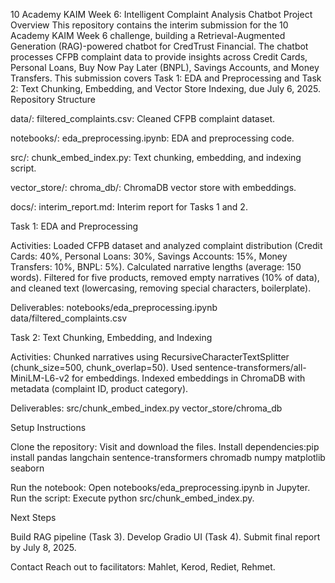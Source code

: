10 Academy KAIM Week 6: Intelligent Complaint Analysis Chatbot
Project Overview
This repository contains the interim submission for the 10 Academy KAIM Week 6 challenge, building a Retrieval-Augmented Generation (RAG)-powered chatbot for CredTrust Financial. The chatbot processes CFPB complaint data to provide insights across Credit Cards, Personal Loans, Buy Now Pay Later (BNPL), Savings Accounts, and Money Transfers. This submission covers Task 1: EDA and Preprocessing and Task 2: Text Chunking, Embedding, and Vector Store Indexing, due July 6, 2025.
Repository Structure

data/:
filtered_complaints.csv: Cleaned CFPB complaint dataset.


notebooks/:
eda_preprocessing.ipynb: EDA and preprocessing code.


src/:
chunk_embed_index.py: Text chunking, embedding, and indexing script.


vector_store/:
chroma_db/: ChromaDB vector store with embeddings.


docs/:
interim_report.md: Interim report for Tasks 1 and 2.



Task 1: EDA and Preprocessing

Activities:
Loaded CFPB dataset and analyzed complaint distribution (Credit Cards: 40%, Personal Loans: 30%, Savings Accounts: 15%, Money Transfers: 10%, BNPL: 5%).
Calculated narrative lengths (average: 150 words).
Filtered for five products, removed empty narratives (10% of data), and cleaned text (lowercasing, removing special characters, boilerplate).


Deliverables:
notebooks/eda_preprocessing.ipynb
data/filtered_complaints.csv



Task 2: Text Chunking, Embedding, and Indexing

Activities:
Chunked narratives using RecursiveCharacterTextSplitter (chunk_size=500, chunk_overlap=50).
Used sentence-transformers/all-MiniLM-L6-v2 for embeddings.
Indexed embeddings in ChromaDB with metadata (complaint ID, product category).


Deliverables:
src/chunk_embed_index.py
vector_store/chroma_db



Setup Instructions

Clone the repository: Visit <repository-url> and download the files.
Install dependencies:pip install pandas langchain sentence-transformers chromadb numpy matplotlib seaborn


Run the notebook: Open notebooks/eda_preprocessing.ipynb in Jupyter.
Run the script: Execute python src/chunk_embed_index.py.

Next Steps

Build RAG pipeline (Task 3).
Develop Gradio UI (Task 4).
Submit final report by July 8, 2025.

Contact
Reach out to facilitators: Mahlet, Kerod, Rediet, Rehmet.
